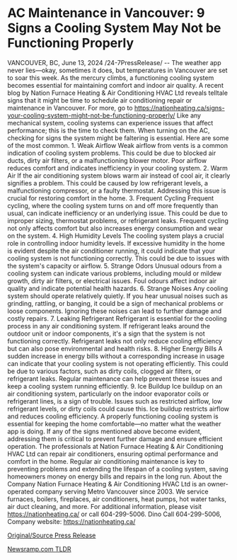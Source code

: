 # AC Maintenance in Vancouver: 9 Signs a Cooling System May Not be Functioning Properly

VANCOUVER, BC, June 13, 2024 /24-7PressRelease/ -- The weather app never lies—okay, sometimes it does, but temperatures in Vancouver are set to soar this week. As the mercury climbs, a functioning cooling system becomes essential for maintaining comfort and indoor air quality. A recent blog by Nation Furnace Heating & Air Conditioning HVAC Ltd reveals telltale signs that it might be time to schedule air conditioning repair or maintenance in Vancouver. For more, go to https://nationheating.ca/signs-your-cooling-system-might-not-be-functioning-properly/  Like any mechanical system, cooling systems can experience issues that affect performance; this is the time to check them. When turning on the AC, checking for signs the system might be faltering is essential. Here are some of the most common.  1.	Weak Airflow  Weak airflow from vents is a common indication of cooling system problems. This could be due to blocked air ducts, dirty air filters, or a malfunctioning blower motor. Poor airflow reduces comfort and indicates inefficiency in your cooling system.  2.	 Warm Air   If the air conditioning system blows warm air instead of cool air, it clearly signifies a problem. This could be caused by low refrigerant levels, a malfunctioning compressor, or a faulty thermostat. Addressing this issue is crucial for restoring comfort in the home.  3.	Frequent Cycling  Frequent cycling, where the cooling system turns on and off more frequently than usual, can indicate inefficiency or an underlying issue. This could be due to improper sizing, thermostat problems, or refrigerant leaks. Frequent cycling not only affects comfort but also increases energy consumption and wear on the system.  4.	High Humidity Levels  The cooling system plays a crucial role in controlling indoor humidity levels. If excessive humidity in the home is evident despite the air conditioner running, it could indicate that your cooling system is not functioning correctly. This could be due to issues with the system's capacity or airflow.  5.	Strange Odors  Unusual odours from a cooling system can indicate various problems, including mould or mildew growth, dirty air filters, or electrical issues. Foul odours affect indoor air quality and indicate potential health hazards.  6.	Strange Noises  Any cooling system should operate relatively quietly. If you hear unusual noises such as grinding, rattling, or banging, it could be a sign of mechanical problems or loose components. Ignoring these noises can lead to further damage and costly repairs.  7.	Leaking Refrigerant  Refrigerant is essential for the cooling process in any air conditioning system. If refrigerant leaks around the outdoor unit or indoor components, it's a sign that the system is not functioning correctly. Refrigerant leaks not only reduce cooling efficiency but can also pose environmental and health risks.  8.	Higher Energy Bills  A sudden increase in energy bills without a corresponding increase in usage can indicate that your cooling system is not operating efficiently. This could be due to various factors, such as dirty coils, clogged air filters, or refrigerant leaks. Regular maintenance can help prevent these issues and keep a cooling system running efficiently.  9.	Ice Buildup  Ice buildup on an air conditioning system, particularly on the indoor evaporator coils or refrigerant lines, is a sign of trouble. Issues such as restricted airflow, low refrigerant levels, or dirty coils could cause this. Ice buildup restricts airflow and reduces cooling efficiency.  A properly functioning cooling system is essential for keeping the home comfortable—no matter what the weather app is doing. If any of the signs mentioned above become evident, addressing them is critical to prevent further damage and ensure efficient operation. The professionals at Nation Furnace Heating & Air Conditioning HVAC Ltd can repair air conditioners, ensuring optimal performance and comfort in the home. Regular air conditioning maintenance is key to preventing problems and extending the lifespan of a cooling system, saving homeowners money on energy bills and repairs in the long run.  About the Company  Nation Furnace Heating & Air Conditioning HVAC Ltd is an owner-operated company serving Metro Vancouver since 2003. We service furnaces, boilers, fireplaces, air conditioners, heat pumps, hot water tanks, air duct cleaning, and more.  For additional information, please visit https://nationheating.ca/ or call 604-299-5006.  Dino Call 604-299-5006, Company website: https://nationheating.ca/ 

[Original/Source Press Release](https://www.24-7pressrelease.com/press-release/511678/ac-maintenance-in-vancouver-9-signs-a-cooling-system-may-not-be-functioning-properly) 

[Newsramp.com TLDR](https://newsramp.com/None) 